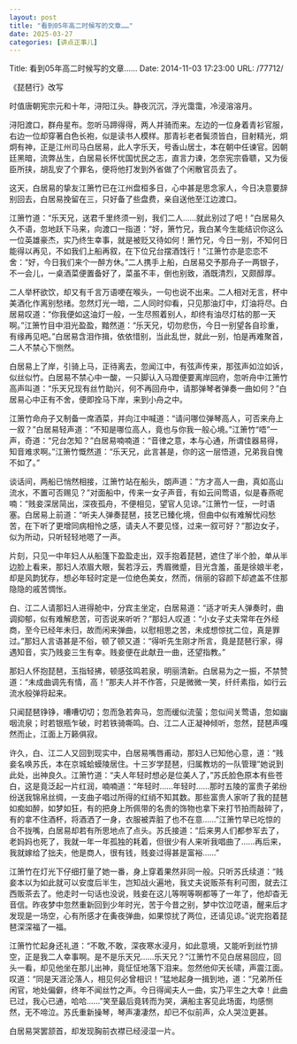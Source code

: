 ```yaml
---
layout: post
title: "看到05年高二时候写的文章……"
date: 2025-03-27
categories: [讲点正事儿]
---
```


Title: 看到05年高二时候写的文章……
Date: 2014-11-03 17:23:00
URL: /77712/

《琵琶行》改写

时值唐朝宪宗元和十年，浔阳江头。静夜沉沉，浮光霭霭，冷浸溶溶月。

浔阳渡口，群舟星布。忽听马蹄得得，两人并骑而来。左边的一位身着青衫官服，右边一位却穿著白色长袍，似是读书人模样。那青衫老者鬓须皆白，目射精光，炯炯有神，正是江州司马白居易，此人字乐天，号香山居士，本在朝中任谏官。因朝廷黑暗，流弊丛生，白居易长怀忧国忧民之志，直言力谏，怎奈宪宗昏聩，又为佞臣所挟，胡乱安了个罪名，便将他打发到外省做了个闲散官员去了。

这天，白居易的挚友江箫竹已在江州盘桓多日，心中甚是思念家人，今日决意要辞别回去，白居易挽留在三，只好备了些盘费，亲自送他至江边渡口。

江箫竹道：“乐天兄，送君千里终须一别，我们二人……就此别过了吧！”白居易久久不语，忽地跃下马来，向渡口一指道：“好，箫竹兄，我白某今生能结识你这么一位英雄豪杰，实乃终生幸事，就是被贬又待如何！箫竹兄，今日一别，不知何日能得以再见，不如我们上船再叙，在下位兄台摆酒饯行！”江箫竹亦是恋恋不舍：“好，今日我们来个一醉方休。”二人携手上船，白居易交予那舟子一两银子，不一会儿，一桌酒菜便置备好了，菜虽不丰，倒也别致，酒既清烈，又颇醇厚。

二人举杯欲饮，却又有千言万语哽在喉头，一句也说不出来。二人相对无言，杯中美酒化作离别愁绪。忽然灯光一暗，二人同时仰看，只见那油灯中，灯油将尽。白居易叹道：“你我便如这油灯一般，一生尽照着别人，却终有油尽灯枯的那一天啊。”江箫竹目中泪光盈盈，黯然道：“乐天兄，切勿悲伤，今日一别望各自珍重，有缘再见吧。”白居易含泪作揖，依依惜别，当此乱世，就此一别，怕是再难聚首，二人不禁心下恻然。

白居易上了岸，引骑上马，正待离去，忽闻江中，有弦声传来，那弦声如泣如诉，似丝似竹。白居易不禁心中一酸，一只脚认入马蹬便要离岸回府，忽听舟中江箫竹高声叫道：“乐天兄现有丝竹助兴，何不再回舟中，请那弹琴者弹奏一曲如何？”白居易心中正有不舍，便即拴马下岸，来到小舟之中。

江箫竹命舟子又制备一席酒菜，并向江中喊道：“请问哪位弹琴高人，可否来舟上一叙？”白居易轻声道：“不知是哪位高人，竟也与你我一般心境。”江箫竹“唔”一声，奇道：“兄台怎知？”白居易喃喃道：“音律之意，本与心通，所谓佳器易得，知音难求啊。”江箫竹慨然道：“乐天兄，此言甚是，你的这一层悟道，兄弟我自愧不如了。”

谈话间，两船已悄然相接，江箫竹站在船头，朗声道：“方才高人一曲，真如高山流水，不置可否赐见？”对面船中，传来一女子声音，有如云间莺语，似是春燕呢喃：“贱妾深居简出，深夜孤舟，不便相见，望官人见谅。”江箫竹一怔，一时语塞。白居易上前道：“听夫人弹奏琵琶，技艺已臻化境，但曲中似有难解忧闷愁苦，在下听了更增同病相怜之感，请夫人不要见怪，过来一叙可好？”那边女子，似为所动，只听轻轻地嗯了一声。

片刻，只见一中年妇人从船篷下盈盈走出，双手抱着琵琶，遮住了半个脸，单从半边脸上看来，那妇人浓眉大眼，鬓若浮云，秀眉微蹙，目光含羞，虽是徐娘半老，却是风韵犹存，想必年轻时定是一位绝色美女，然而，俏丽的容颜下却遮盖不住那隐隐的戚苦惆怅。

白、江二人请那妇人进得舱中，分宾主坐定，白居易道：“适才听夫人弹奏时，曲调抑郁，似有难解悲苦，可否说来听听？”那妇人叹道：“小女子丈夫常年在外经商，至今已经年未归，故而闲来弹曲，以慰相思之苦，未成想惊扰二位，真是罪过。”那妇人言语甚是不俗，顿了顿又道：“得听先生刚才所言，竟是琵琶行家，得遇知音，实乃贱妾三生有幸。贱妾便在此献丑一曲，还望指教。”

那妇人怀抱琵琶，玉指轻拂，顿感弦鸣若泉，明丽清新。白居易为之一振，不禁赞道：“未成曲调先有情，高！”那夫人并不作答，只是微微一笑，纤纤素指，如行云流水般弹将起来。

只闻琵琶铮铮，嘈嘈切切；忽而急若奔马，忽而缓似流萤；忽似间关莺语，忽如幽咽流泉；时若银瓶乍破，时若铁骑嘶鸣。白、江二人正凝神倾听，忽然，琵琶声嘎然而止，江面上万籁俱寂。

许久，白、江二人又回到现实中，白居易嘴唇甫动，那妇人已知他心意，道：“贱妾名唤苏氏，本在京城蛤蟆陵居住。十三岁学琵琶，归属教坊的一队管理”她说到此处，出神良久。江箫竹道：“夫人年轻时想必是位美人了，”苏氏脸色原本有些苍白，这是竟泛起一片红润，喃喃道：“年轻时......年轻时......那时五陵的富贵子弟纷纷送我锦帛丝绸，一支曲子唱过所得的红绡不知其数。那些富贵人家听了我的琵琶如痴如醉，如梦如狂，有的把身上所佩带的名贵的饰物也拿下来打节拍而敲碎了，有的拿不住酒杯，将酒洒了一身，衣服被弄脏了也不在意......”江箫竹早已吃惊的合不拢嘴，白居易却若有所思地点了点头。苏氏接道：“后来男人们都参军去了，老妈妈也死了，我就一年一年孤独的耗着，但很少有人来听我唱曲了......再后来，我就嫁给了拙夫，他是商人，很有钱，贱妾过得甚是富裕......”

江箫竹在灯光下仔细打量了她一番，身上穿着果然非同一般。只听苏氏续道：“贱妾本以为如此就可以安度后半生，岂知战火遍地，我丈夫说贩茶有利可图，就去江西贩茶去了。他走时一句话也没说，贱妾在这儿等啊等啊都等了一年了，他却杳无音信。昨夜梦中忽然重新回到少年时光，苦于今昔之别，梦中饮泣呓语，醒来后才发现是一场空，心有所感才在夤夜弹曲，如果惊扰了两位，还请见谅。”说完抱着琵琶深深福了一福。

江箫竹忙起身还礼道：“不敢,不敢，深夜寒水浸月，如此意境，又能听到丝竹排空，正是我二人幸事啊。是不是乐天兄……乐天兄？”江箫竹不见白居易回应，回头一看，却见他坐在那儿出神，竟怔怔地落下泪来。忽然他仰天长啸，声震江面。叹道：“同是天涯沦落人，相见何必曾相识！”猛地起身一揖到地，道：“兄弟所任闲官，地处偏僻，终年不闻丝竹之声。今日得闻夫人一曲，实乃平生之大幸！此曲已过，我心已通，哈哈......”笑至最后竟转而为哭，满船主客见此场面，均感恻然，无不啼泣。苏氏重新操琴，琴声凄凄然，却已不似前声，众人哭泣更甚。

白居易哭罢颔首，却发现胸前衣襟已经浸湿一片。